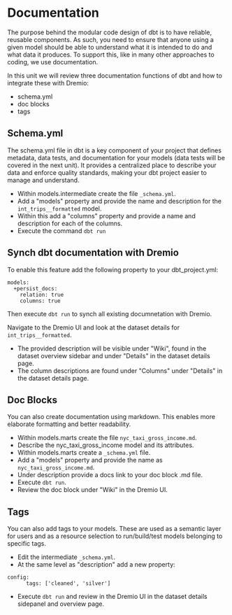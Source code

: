 # Documentation

The purpose behind the modular code design of dbt is to have reliable, reusable components. As such, you need to ensure that anyone using a given model should be able to understand what it is intended to do and what data it produces. To support this, like in many other approaches to coding, we use documentation.

In this unit we will review three documentation functions of dbt and how to integrate these with Dremio:
 - schema.yml
 - doc blocks
 - tags

## Schema.yml

The schema.yml file in dbt is a key component of your project that defines metadata, data tests, and documentation for your models (data tests will be covered in the next unit). It provides a centralized place to describe your data and enforce quality standards, making your dbt project easier to manage and understand.

- Within models.intermediate create the file `_schema.yml`.
- Add a "models" property and provide the name and description for the `int_trips__formatted` model.
- Within this add a "columns" property and provide a name and description for each of the columns.
- Execute the command `dbt run`

## Synch dbt documentation with Dremio

To enable this feature add the following property to your dbt_project.yml:

```
models:
  +persist_docs:
    relation: true
    columns: true
```
Then execute `dbt run` to synch all existing documnetation with Dremio. 

Navigate to the Dremio UI and look at the dataset details for `int_trips__formatted`.
- The provided description will be visible under "Wiki", found in the dataset overview sidebar and under "Details" in the dataset details page.
- The column descriptions are found under "Columns" under "Details" in the dataset details page. 

## Doc Blocks

You can also create documentation using markdown. This enables more elaborate formatting and better readability.

 - Within models.marts create the file `nyc_taxi_gross_income.md`.
 - Describe the nyc_taxi_gross_income model and its attributes.
 - Within models.marts create a `_schema.yml` file.
 - Add a "models" property and provide the name as `nyc_taxi_gross_income.md`.
 - Under description provide a docs link to your doc block .md file.
 - Execute `dbt run`.
 - Review the doc block under "Wiki" in the Dremio UI.

 ## Tags

You can also add tags to your models. These are used as a semantic layer for users and as a resource selection to run/build/test models belonging to specific tags.

- Edit the intermediate `_schema.yml`.
- At the same level as "description" add a new property:

```
config:
      tags: ['cleaned', 'silver']
```

- Execute `dbt run` and review in the Dremio UI in the dataset details sidepanel and overview page.
